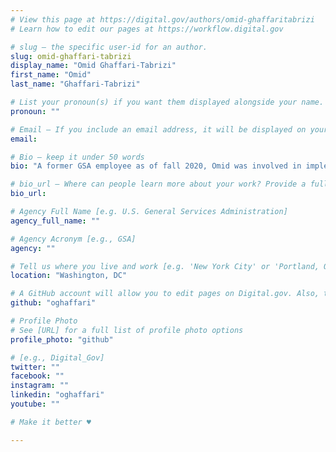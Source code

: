 ```yaml
---
# View this page at https://digital.gov/authors/omid-ghaffaritabrizi
# Learn how to edit our pages at https://workflow.digital.gov

# slug — the specific user-id for an author.
slug: omid-ghaffari-tabrizi
display_name: "Omid Ghaffari-Tabrizi"
first_name: "Omid"
last_name: "Ghaffari-Tabrizi"

# List your pronoun(s) if you want them displayed alongside your name. If blank, we'll use just your name. Learn more http://mypronouns.org
pronoun: ""

# Email — If you include an email address, it will be displayed on your profile page
email: 

# Bio — keep it under 50 words
bio: "A former GSA employee as of fall 2020, Omid was involved in implementing and improving modern IT acquisition processes. In his time here, he established the procurement management processes at the Technology Transformation Services' Office of Acquisition and the Centers of Excellence, with a stint in between to assist the login.gov team with their established process. His work in standardizing and automating bureaucratic processes started during his early career as an attorney specializing in contract law and criminal expungement processes."

# bio_url — Where can people learn more about your work? Provide a full URL [e.g. 'https://www.example.gov/']
bio_url: 

# Agency Full Name [e.g. U.S. General Services Administration]
agency_full_name: ""

# Agency Acronym [e.g., GSA]
agency: ""

# Tell us where you live and work [e.g. 'New York City' or 'Portland, OR']
location: "Washington, DC"

# A GitHub account will allow you to edit pages on Digital.gov. Also, the image used in your GitHub account can be used to populate your digital.gov profile photo. Learn more about getting a Github account at [URL]
github: "oghaffari"

# Profile Photo
# See [URL] for a full list of profile photo options
profile_photo: "github"

# [e.g., Digital_Gov]
twitter: ""
facebook: ""
instagram: ""
linkedin: "oghaffari"
youtube: ""

# Make it better ♥

---
```


